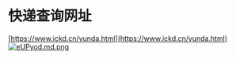 # 快递查询网址
[https://www.ickd.cn/yunda.html](https://www.ickd.cn/yunda.html)
[![eUPyod.md.png](https://s2.ax1x.com/2019/08/01/eUPyod.md.png)](https://imgchr.com/i/eUPyod)


<!--stackedit_data:
eyJoaXN0b3J5IjpbLTE3NTgwMDk4NzcsLTcyNTM1NzY4OSwtMT
Y3OTY3OTI4MV19
-->